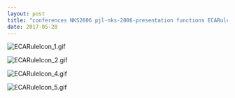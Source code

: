 ```yaml
---
layout: post
title: "conferences NKS2006 pjl-nks-2006-presentation functions ECARuleIcon.nb"
date: 2017-05-28
---
```


![ECARuleIcon_1.gif](../../../assets/2017/05/28/ECARuleIcon-500px/ECARuleIcon_1.gif)

![ECARuleIcon_2.gif](../../../assets/2017/05/28/ECARuleIcon-500px/ECARuleIcon_2.gif)

![ECARuleIcon_4.gif](../../../assets/2017/05/28/ECARuleIcon-500px/ECARuleIcon_4.gif)

![ECARuleIcon_5.gif](../../../assets/2017/05/28/ECARuleIcon-500px/ECARuleIcon_5.gif)

